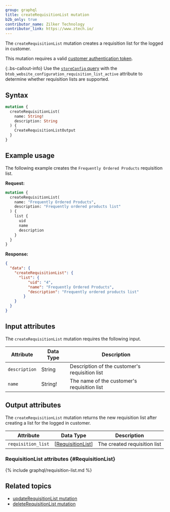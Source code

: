 ```yaml
---
group: graphql
title: createRequisitionList mutation
b2b_only: true
contributor_name: Zilker Technology
contributor_link: https://www.ztech.io/
---
```

The `createRequisitionList` mutation creates a requisition list for the logged in customer.

This mutation requires a valid [customer authentication token]({{page.baseurl}}/graphql/mutations/generate-customer-token.html).

{:.bs-callout-info}
Use the [`storeConfig` query]({{page.baseurl}}/graphql/queries/store-config.html) with the `btob_website_configuration_requisition_list_active` attribute to determine whether requisition lists are supported.

## Syntax

```graphql
mutation {
  createRequisitionList(
    name: String!
    description: String
  ) {
    CreateRequisitionListOutput
  }
}
```

## Example usage

The following example creates the `Frequently Ordered Products` requisition list.

**Request:**

```graphql
mutation {
  createRequisitionList(
    name: "Frequently Ordered Products",
    description: "Frequently ordered products list"
  ) {
    list {
      uid
      name
      description
    }
  }
}
```

**Response:**

```json
{
  "data": {
    "createRequisitionList": {
      "list": {
          "uid": "4",
          "name": "Frequently Ordered Products",
          "description": "Frequently ordered products list"
        }
    }
  }
}
```

## Input attributes

The `createRequisitionList` mutation requires the following input.

Attribute |  Data Type | Description
--- | --- | ---
`description`| String | Description of the customer's requisition list
`name` | String! | The name of the customer's requisition list

## Output attributes

The `createRequisitionList` mutation returns the new requisition list after creating a list for the logged in customer.

Attribute |  Data Type | Description
--- | --- | ---
`requisition_list` | [[RequisitionList](#RequisitionList)] | The created requisition list

### RequisitionList attributes {#RequisitionList}
{% include graphql/requisition-list.md %}

## Related topics

*  [updateRequisitionList mutation]({{page.baseurl}}/graphql/mutations/update-requisition-list.html)
*  [deleteRequisitionList mutation]({{page.baseurl}}/graphql/mutations/delete-requisition-list.html)
